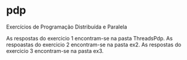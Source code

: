 # pdp
Exercícios de Programação Distribuída e Paralela

As respostas do exercicio 1 encontram-se na pasta ThreadsPdp.
As respoastas do exercicio 2 encontram-se na pasta ex2.
As respostas do exercicio 3 encontram-se na pasta ex3.
